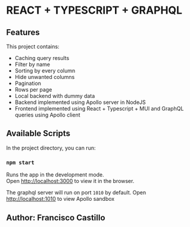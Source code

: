 # REACT + TYPESCRIPT + GRAPHQL

## Features

This project contains:

- Caching query results
- Filter by name
- Sorting by every column
- Hide unwanted columns
- Pagination
- Rows per page
- Local backend with dummy data
- Backend implemented using Apollo server in NodeJS
- Frontend implemented using React + Typescript + MUI and GraphQL queries using Apollo client

## Available Scripts

In the project directory, you can run:

### `npm start`

Runs the app in the development mode.\
Open [http://localhost:3000](http://localhost:3000) to view it in the browser.

The graphql server will run on port `1010` by default.
Open [http://localhost:1010](http://localhost:1010) to view Apollo sandbox

## Author: Francisco Castillo

